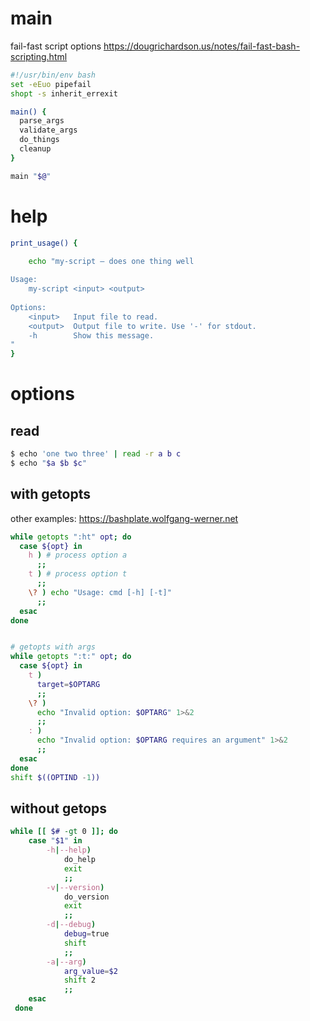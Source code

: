 


# main

fail-fast script options
https://dougrichardson.us/notes/fail-fast-bash-scripting.html

```bash
#!/usr/bin/env bash
set -eEuo pipefail
shopt -s inherit_errexit

main() {
  parse_args
  validate_args
  do_things
  cleanup
}

main "$@"

```

# help

```bash
print_usage() {

    echo "my-script — does one thing well
    
Usage:
    my-script <input> <output>
    
Options:
    <input>   Input file to read.
    <output>  Output file to write. Use '-' for stdout.
    -h        Show this message.
"
}
```

# options

## read

```bash
$ echo 'one two three' | read -r a b c
$ echo "$a $b $c"
```



## with getopts

other examples: 
https://bashplate.wolfgang-werner.net

```bash
while getopts ":ht" opt; do
  case ${opt} in
    h ) # process option a
      ;;
    t ) # process option t
      ;;
    \? ) echo "Usage: cmd [-h] [-t]"
      ;;
  esac
done


# getopts with args
while getopts ":t:" opt; do
  case ${opt} in
    t )
      target=$OPTARG
      ;;
    \? )
      echo "Invalid option: $OPTARG" 1>&2
      ;;
    : )
      echo "Invalid option: $OPTARG requires an argument" 1>&2
      ;;
  esac
done
shift $((OPTIND -1))   
```



## without getops

```bash
while [[ $# -gt 0 ]]; do
    case "$1" in
        -h|--help)
            do_help
            exit
            ;;
        -v|--version)
            do_version
            exit
            ;;
        -d|--debug)
            debug=true
            shift
            ;;
        -a|--arg)
            arg_value=$2
            shift 2
            ;;
    esac
 done
```

